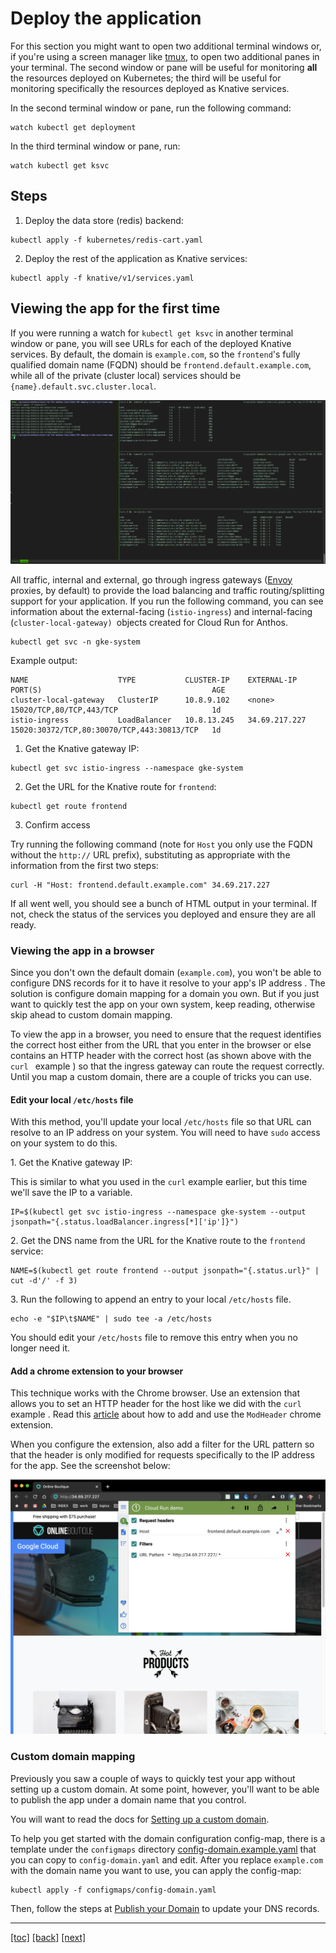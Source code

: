 # Deploy the application

For this section you might want to open two additional terminal windows or, if you're using a screen manager like [tmux], to open two additional panes in your terminal. The second window or pane will be useful for monitoring **all** the resources deployed on Kubernetes; the third will be useful for monitoring specifically the resources deployed as Knative services.

In the second terminal window or pane, run the following command:

```
watch kubectl get deployment
```

In the third terminal window or pane, run:


```
watch kubectl get ksvc
```

## Steps

1. Deploy the data store (redis) backend:

```
kubectl apply -f kubernetes/redis-cart.yaml
```

2. Deploy the rest of the application as Knative services:

```
kubectl apply -f knative/v1/services.yaml
```

## Viewing the app for the first time

If you were running a watch for `kubectl get ksvc` in another terminal window or pane, you will see URLs for each of the deployed Knative services. By default, the domain is `example.com`, so the `frontend`'s fully qualified domain name (FQDN) should be  `frontend.default.example.com`, while all of the private (cluster local) services should be `{name}.default.svc.cluster.local`.

![deployed v1](assets/terminal-deployed-v1.png)

All traffic, internal and external, go through ingress gateways ([Envoy] proxies, by default) to provide the load balancing and traffic routing/splitting support for your application. If you run the following command, you can see information about the external-facing (`istio-ingress`) and internal-facing (`cluster-local-gateway) `objects created for Cloud Run for Anthos.

```
kubectl get svc -n gke-system
```

Example output:

```
NAME                    TYPE           CLUSTER-IP    EXTERNAL-IP     PORT(S)                                      AGE
cluster-local-gateway   ClusterIP      10.8.9.102    <none>          15020/TCP,80/TCP,443/TCP                     1d
istio-ingress           LoadBalancer   10.8.13.245   34.69.217.227   15020:30372/TCP,80:30070/TCP,443:30813/TCP   1d
```

1. Get the Knative gateway IP:

```
kubectl get svc istio-ingress --namespace gke-system
```

2. Get the URL for the Knative route for `frontend`:

```
kubectl get route frontend
```

3. Confirm access

Try running the following command (note for `Host` you only use the FQDN without the `http://` URL prefix), substituting as appropriate with the information from the first two steps:

```
curl -H "Host: frontend.default.example.com" 34.69.217.227
```


If all went well, you should see a bunch of HTML output in your terminal. If not, check the status of the services you deployed and ensure they are all ready.

### Viewing the app in a browser

Since you don't own the default domain (`example.com`), you won't be able to configure DNS records for it to have it resolve to your app's IP address . The solution is configure domain mapping for a domain you own. But if you just want to quickly test the app on your own system, keep reading, otherwise skip ahead to custom domain mapping.

To view the app in a browser, you need to ensure that the request identifies the correct host either from the URL that you enter in the browser or else contains an HTTP header with the correct host (as shown above with the `curl ` example ) so that the ingress gateway can route the request correctly. Until you map a custom domain, there are a couple of tricks you can use.
  
#### Edit your local `/etc/hosts` file

With this method, you'll update your local `/etc/hosts` file so that URL can resolve to an IP address on your system. You will need to have `sudo` access on your system to do this.

1\. Get the Knative gateway IP:

This is similar to what you used in the `curl` example earlier, but this time we'll save the IP to a variable.

```
IP=$(kubectl get svc istio-ingress --namespace gke-system --output jsonpath="{.status.loadBalancer.ingress[*]['ip']}")
```

2\. Get the DNS name from the URL for the Knative route to the `frontend
 ` service:

```
NAME=$(kubectl get route frontend --output jsonpath="{.status.url}" | cut -d'/' -f 3)
```

3\. Run the following to append an entry to your local `/etc/hosts` file.

```
echo -e "$IP\t$NAME" | sudo tee -a /etc/hosts
```

You should edit your `/etc/hosts` file to remove this entry when you no longer need it.

#### Add a chrome extension to your browser

This technique works with the Chrome browser. Use an extension that allows
 you to set an HTTP header for the host like we did with the `curl` example
 . Read this [article] about how to add and use the `ModHeader` chrome extension.

When you configure the extension, also add a filter for the URL pattern so
 that the header is only modified for requests specifically to the IP address
 for the app. See the screenshot below:

![ModHeader extension](assets/modheader-extension.png)

### Custom domain mapping

Previously you saw a couple of ways to quickly test your app without setting up a custom domain. At some point, however, you'll want to be able to publish the app under a domain name that you control.

You will want to read the docs for [Setting up a custom domain].

To help you get started with the domain configuration config-map, there is a template under the `configmaps` directory [config-domain.example.yaml](configmaps/config-domain.example.yaml) that you can copy to `config-domain.yaml` and edit. After you replace `example.com` with the domain name you want to use, you can apply the config-map:
    
```
kubectl apply -f configmaps/config-domain.yaml
```
  
Then, follow the steps at [Publish your Domain] to update your DNS records.


[article]: https://infoheap.com/chrome-add-custom-http-request-headers/
[Envoy]: https://envoyproxy.io/
[Publish your Domain]: https://knative.dev/docs/serving/using-a-custom-domain/#publish-your-domain
[Setting up a custom domain]: https://knative.dev/docs/serving/using-a-custom-domain/
[tmux]: https://github.com/tmux/tmux/wiki

---
[[toc]](README.md) [[back]](03-knative-configuration.md) [[next]](04a-using-redis-enterprise.md)
